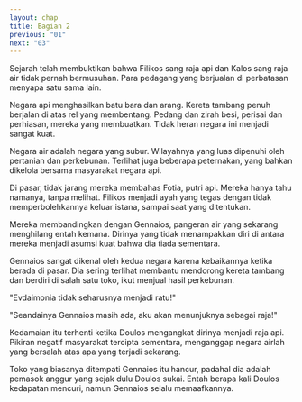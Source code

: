 ```yaml
---
layout: chap
title: Bagian 2
previous: "01"
next: "03"
---
```

Sejarah telah membuktikan bahwa Filikos sang raja api dan Kalos sang raja air tidak pernah bermusuhan. Para pedagang yang berjualan di perbatasan menyapa satu sama lain.

Negara api menghasilkan batu bara dan arang. Kereta tambang penuh berjalan di atas rel yang membentang. Pedang dan zirah besi, perisai dan perhiasan, mereka yang membuatkan. Tidak heran negara ini menjadi sangat kuat.

Negara air adalah negara yang subur. Wilayahnya yang luas dipenuhi oleh pertanian dan perkebunan. Terlihat juga beberapa peternakan, yang bahkan dikelola bersama masyarakat negara api.

Di pasar, tidak jarang mereka membahas Fotia, putri api. Mereka hanya tahu namanya, tanpa melihat. Filikos menjadi ayah yang tegas dengan tidak memperbolehkannya keluar istana, sampai saat yang ditentukan.

Mereka membandingkan dengan Gennaios, pangeran air yang sekarang menghilang entah kemana. Dirinya yang tidak menampakkan diri di antara mereka menjadi asumsi kuat bahwa dia tiada sementara.

Gennaios sangat dikenal oleh kedua negara karena kebaikannya ketika berada di pasar. Dia sering terlihat membantu mendorong kereta tambang dan berdiri di salah satu toko, ikut menjual hasil perkebunan.

"Evdaimonia tidak seharusnya menjadi ratu!"

"Seandainya Gennaios masih ada, aku akan menunjuknya sebagai raja!"

Kedamaian itu terhenti ketika Doulos mengangkat dirinya menjadi raja api. Pikiran negatif masyarakat tercipta sementara, menganggap negara airlah yang bersalah atas apa yang terjadi sekarang.

Toko yang biasanya ditempati Gennaios itu hancur, padahal dia adalah pemasok anggur yang sejak dulu Doulos sukai. Entah berapa kali Doulos kedapatan mencuri, namun Gennaios selalu memaafkannya.
